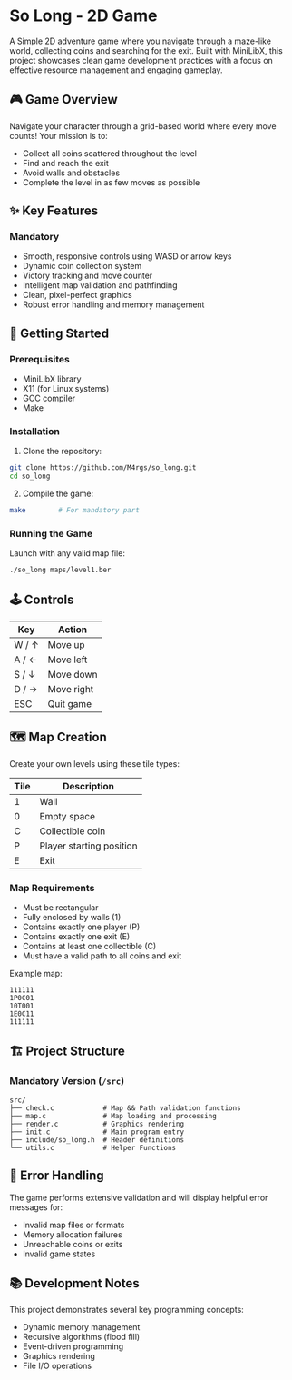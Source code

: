 # So Long - 2D Game

A Simple 2D adventure game where you navigate through a maze-like world, collecting coins and searching for the exit. Built with MiniLibX, this project showcases clean game development practices with a focus on effective resource management and engaging gameplay.

## 🎮 Game Overview

Navigate your character through a grid-based world where every move counts! Your mission is to:
- Collect all coins scattered throughout the level
- Find and reach the exit
- Avoid walls and obstacles
- Complete the level in as few moves as possible

## ✨ Key Features

### Mandatory
- Smooth, responsive controls using WASD or arrow keys
- Dynamic coin collection system
- Victory tracking and move counter
- Intelligent map validation and pathfinding
- Clean, pixel-perfect graphics
- Robust error handling and memory management

## 🚀 Getting Started

### Prerequisites

- MiniLibX library
- X11 (for Linux systems)
- GCC compiler
- Make

### Installation

1. Clone the repository:
```bash
git clone https://github.com/M4rgs/so_long.git
cd so_long
```

2. Compile the game:
```bash
make        # For mandatory part
```

### Running the Game

Launch with any valid map file:
```bash
./so_long maps/level1.ber
```

## 🕹️ Controls

| Key | Action |
|-----|--------|
| W / ↑ | Move up |
| A / ← | Move left |
| S / ↓ | Move down |
| D / → | Move right |
| ESC | Quit game |

## 🗺️ Map Creation

Create your own levels using these tile types:

| Tile | Description |
|------|-------------|
| 1 | Wall |
| 0 | Empty space |
| C | Collectible coin |
| P | Player starting position |
| E | Exit |

### Map Requirements

- Must be rectangular
- Fully enclosed by walls (1)
- Contains exactly one player (P)
- Contains exactly one exit (E)
- Contains at least one collectible (C)
- Must have a valid path to all coins and exit

Example map:
```
111111
1P0C01
10T001
1E0C11
111111
```

## 🏗️ Project Structure

### Mandatory Version (`/src`)
```
src/
├── check.c            # Map && Path validation functions 
├── map.c              # Map loading and processing
├── render.c           # Graphics rendering
├── init.c             # Main program entry
├── include/so_long.h  # Header definitions
└── utils.c            # Helper Functions
```

## 🐛 Error Handling

The game performs extensive validation and will display helpful error messages for:
- Invalid map files or formats
- Memory allocation failures
- Unreachable coins or exits
- Invalid game states

## 📚 Development Notes

This project demonstrates several key programming concepts:
- Dynamic memory management
- Recursive algorithms (flood fill)
- Event-driven programming
- Graphics rendering
- File I/O operations
